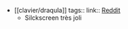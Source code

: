 - [[clavier/draqula]]
  tags:: 
  link:: [Reddit](https://www.reddit.com/r/ErgoMechKeyboards/comments/132hudm/draqula_40_what_do_you_think_guys/)
	- Silckscreen très joli